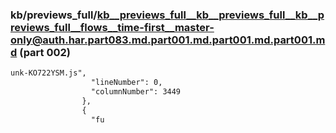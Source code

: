 ### kb/previews_full/kb__previews_full__kb__previews_full__kb__previews_full__flows__time-first__master-only@auth.har.part083.md.part001.md.part001.md.part001.md (part 002)

```md
unk-KO722YSM.js",
                  "lineNumber": 0,
                  "columnNumber": 3449
                },
                {
                  "fu
```

```

